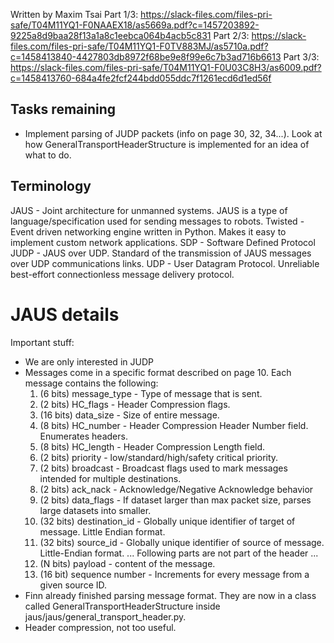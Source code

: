 Written by Maxim Tsai
Part 1/3: https://slack-files.com/files-pri-safe/T04M11YQ1-F0NAAEX18/as5669a.pdf?c=1457203892-9225a8d9baa28f13a1a8c1eebca064b4acb5c831
Part 2/3: https://slack-files.com/files-pri-safe/T04M11YQ1-F0TV883MJ/as5710a.pdf?c=1458413840-4427803db8972f68be9e8f99e6c7b3ad716b6613
Part 3/3: https://slack-files.com/files-pri-safe/T04M11YQ1-F0U03C8H3/as6009.pdf?c=1458413760-684a4fe2fcf244bdd055ddc7f1261ecd6d1ed56f

## Tasks remaining
- Implement parsing of JUDP packets (info on page 30, 32, 34...). Look at how GeneralTransportHeaderStructure is implemented for an idea of what to do. 

## Terminology
JAUS - Joint architecture for unmanned systems. JAUS is a type of language/specification used for sending messages to robots.
Twisted - Event driven networking engine written in Python. Makes it easy to implement custom network applications.
SDP - Software Defined Protocol
JUDP - JAUS over UDP. Standard of the transmission of JAUS messages over UDP communications links.
UDP - User Datagram Protocol. Unreliable best-effort connectionless message delivery protocol.

# JAUS details
Important stuff:
- We are only interested in JUDP
- Messages come in a specific format described on page 10. Each message contains the following:
	1. (6 bits) message_type - Type of message that is sent. 
	2. (2 bits) HC_flags - Header Compression flags.
	3. (16 bits) data_size - Size of entire message.
	4. (8 bits) HC_number - Header Compression Header Number field. Enumerates headers.
	5. (8 bits) HC_length - Header Compression Length field. 
	6. (2 bits) priority - low/standard/high/safety critical priority.
	7. (2 bits) broadcast - Broadcast flags used to mark messages intended for multiple destinations.
	8. (2 bits) ack_nack - Acknowledge/Negative Acknowledge behavior
	9. (2 bits) data_flags - If dataset larger than max packet size, parses large datasets into smaller.
	10. (32 bits) destination_id - Globally unique identifier of target of message. Little Endian format.
	11. (32 bits) source_id - Globally unique identifier of source of message. Little-Endian format. 
	... Following parts are not part of the header ...
	12. (N bits) payload - content of the message.
	13. (16 bit) sequence number - Increments for every message from a given source ID.
- Finn already finished parsing message format. They are now in a class called GeneralTransportHeaderStructure inside jaus/jaus/general_transport_header.py.
- Header compression, not too useful.

